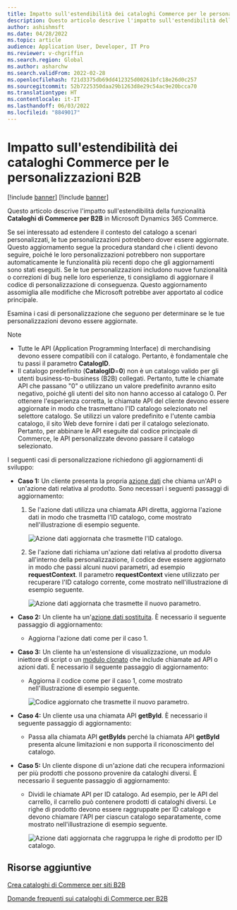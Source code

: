 ```yaml
---
title: Impatto sull'estendibilità dei cataloghi Commerce per le personalizzazioni B2B
description: Questo articolo descrive l'impatto sull'estendibilità della funzionalità Cataloghi di Commerce per B2B in Microsoft Dynamics 365 Commerce.
author: ashishmsft
ms.date: 04/28/2022
ms.topic: article
audience: Application User, Developer, IT Pro
ms.reviewer: v-chgriffin
ms.search.region: Global
ms.author: asharchw
ms.search.validFrom: 2022-02-28
ms.openlocfilehash: f21d3375db69dd412325d00261bfc18e26d0c257
ms.sourcegitcommit: 52b7225350daa29b1263d8e29c54ac9e20bcca70
ms.translationtype: HT
ms.contentlocale: it-IT
ms.lasthandoff: 06/03/2022
ms.locfileid: "8849017"
---
```

# <a name="extensibility-impact-of-commerce-catalogs-for-b2b-customizations"></a>Impatto sull'estendibilità dei cataloghi Commerce per le personalizzazioni B2B

[!include [banner](includes/banner.md)]
[!include [banner](includes/preview-banner.md)]

Questo articolo descrive l'impatto sull'estendibilità della funzionalità **Cataloghi di Commerce per B2B** in Microsoft Dynamics 365 Commerce.

Se sei interessato ad estendere il contesto del catalogo a scenari personalizzati, le tue personalizzazioni potrebbero dover essere aggiornate. Questo aggiornamento segue la procedura standard che i clienti devono seguire, poiché le loro personalizzazioni potrebbero non supportare automaticamente le funzionalità più recenti dopo che gli aggiornamenti sono stati eseguiti. Se le tue personalizzazioni includono nuove funzionalità o correzioni di bug nelle loro esperienze, ti consigliamo di aggiornare il codice di personalizzazione di conseguenza. Questo aggiornamento assomiglia alle modifiche che Microsoft potrebbe aver apportato al codice principale.

Esamina i casi di personalizzazione che seguono per determinare se le tue personalizzazioni devono essere aggiornate.

> [!NOTE]
> - Tutte le API (Application Programming Interface) di merchandising devono essere compatibili con il catalogo. Pertanto, è fondamentale che tu passi il parametro **CatalogID**.
> - Il catalogo predefinito (**CatalogID**=**0**) non è un catalogo valido per gli utenti business-to-business (B2B) collegati. Pertanto, tutte le chiamate API che passano "0" o utilizzano un valore predefinito avranno esito negativo, poiché gli utenti del sito non hanno accesso al catalogo 0. Per ottenere l'esperienza corretta, le chiamate API del cliente devono essere aggiornate in modo che trasmettano l'ID catalogo selezionato nel selettore catalogo. Se utilizzi un valore predefinito e l'utente cambia catalogo, il sito Web deve fornire i dati per il catalogo selezionato. Pertanto, per abbinare le API eseguite dal codice principale di Commerce, le API personalizzate devono passare il catalogo selezionato.

I seguenti casi di personalizzazione richiedono gli aggiornamenti di sviluppo:

- **Caso 1:** Un cliente presenta la propria [azione dati](e-commerce-extensibility/data-actions.md) che chiama un'API o un'azione dati relativa al prodotto. Sono necessari i seguenti passaggi di aggiornamento:

    1. Se l'azione dati utilizza una chiamata API diretta, aggiorna l'azione dati in modo che trasmetta l'ID catalogo, come mostrato nell'illustrazione di esempio seguente.

        ![Azione dati aggiornata che trasmette l'ID catalogo.](./media/customization1_a.png)

    1. Se l'azione dati richiama un'azione dati relativa al prodotto diversa all'interno della personalizzazione, il codice deve essere aggiornato in modo che passi alcuni nuovi parametri, ad esempio **requestContext**. Il parametro **requestContext** viene utilizzato per recuperare l'ID catalogo corrente, come mostrato nell'illustrazione di esempio seguente.

        ![Azione dati aggiornata che trasmette il nuovo parametro.](./media/customization1_b.png)

- **Caso 2:** Un cliente ha un'[azione dati sostituita](e-commerce-extensibility/data-action-overrides.md). È necessario il seguente passaggio di aggiornamento:

    - Aggiorna l'azione dati come per il caso 1.

- **Caso 3:** Un cliente ha un'estensione di visualizzazione, un modulo iniettore di script o un [modulo clonato](e-commerce-extensibility/modules-overview.md#clone-a-module-library-module) che include chiamate ad API o azioni dati. È necessario il seguente passaggio di aggiornamento:

    - Aggiorna il codice come per il caso 1, come mostrato nell'illustrazione di esempio seguente.

       ![Codice aggiornato che trasmette il nuovo parametro.](./media/customization3.png)

- **Caso 4:** Un cliente usa una chiamata API **getById**. È necessario il seguente passaggio di aggiornamento:

    - Passa alla chiamata API **getByIds** perché la chiamata API **getById** presenta alcune limitazioni e non supporta il riconoscimento del catalogo.

- **Caso 5:** Un cliente dispone di un'azione dati che recupera informazioni per più prodotti che possono provenire da cataloghi diversi. È necessario il seguente passaggio di aggiornamento:

    - Dividi le chiamate API per ID catalogo. Ad esempio, per le API del carrello, il carrello può contenere prodotti di cataloghi diversi. Le righe di prodotto devono essere raggruppate per ID catalogo e devono chiamare l'API per ciascun catalogo separatamente, come mostrato nell'illustrazione di esempio seguente.

        ![Azione dati aggiornata che raggruppa le righe di prodotto per ID catalogo.](./media/customization5.png)

## <a name="additional-resources"></a>Risorse aggiuntive

[Crea cataloghi di Commerce per siti B2B](catalogs-b2b-sites.md)

[Domande frequenti sui cataloghi di Commerce per B2B](catalogs-b2b-sites-FAQ.md)
